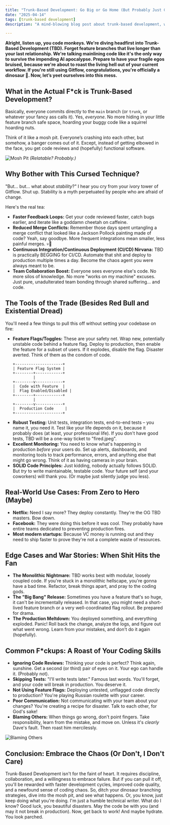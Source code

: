 ```yaml
---
title: "Trunk-Based Development: Go Big or Go Home (But Probably Just Go Home)"
date: "2025-04-14"
tags: [trunk-based development]
description: "A mind-blowing blog post about trunk-based development, written for chaotic Gen Z engineers. Brace yourselves."

---
```


**Alright, listen up, you code monkeys. We're diving headfirst into Trunk-Based Development (TBD). Forget feature branches that live longer than your last relationship. We're talking mainlining code like it's the only way to survive the impending AI apocalypse. Prepare to have your fragile egos bruised, because we're about to roast the living hell out of your current workflow. If you're still using Gitflow, congratulations, you're officially a dinosaur 🦖. Now, let’s yeet ourselves into this mess.**

## What in the Actual F*ck is Trunk-Based Development?

Basically, everyone commits directly to the `main` branch (or `trunk`, or whatever your fancy ass calls it). Yes, *everyone*. No more hiding in your little feature branch safe space, hoarding your buggy code like a squirrel hoarding nuts.

Think of it like a mosh pit. Everyone’s crashing into each other, but somehow, a banger comes out of it. Except, instead of getting elbowed in the face, you get code reviews and (hopefully) functional software.

![Mosh Pit](https://i.kym-cdn.com/photos/images/newsfeed/001/971/931/0aa.jpg)
*(Relatable? Probably.)*

## Why Bother with This Cursed Technique?

"But... but... what about *stability*?" I hear you cry from your ivory tower of Gitflow. Shut up. Stability is a myth perpetuated by people who are afraid of change.

Here's the real tea:

*   **Faster Feedback Loops:** Get your code reviewed faster, catch bugs earlier, and iterate like a goddamn cheetah on caffeine.
*   **Reduced Merge Conflicts:** Remember those days spent untangling a merge conflict that looked like a Jackson Pollock painting made of code? Yeah, say goodbye. More frequent integrations mean smaller, less painful merges. 💀🙏
*   **Continuous Integration/Continuous Deployment (CI/CD) Nirvana:** TBD is practically BEGGING for CI/CD. Automate that shit and deploy to production multiple times a day. Become the chaos agent you were always meant to be.
*   **Team Collaboration Boost:** Everyone sees everyone else's code. No more silos of knowledge. No more "works on my machine" excuses. Just pure, unadulterated team bonding through shared suffering... and code.

## The Tools of the Trade (Besides Red Bull and Existential Dread)

You'll need a few things to pull this off without setting your codebase on fire:

*   **Feature Flags/Toggles:** These are your safety net. Wrap new, potentially unstable code behind a feature flag. Deploy to production, then enable the feature for a subset of users. If it explodes, disable the flag. Disaster averted. Think of them as the condom of code.
    ```ascii
    +---------------------+
    | Feature Flag System |
    +--------+------------+
             |
    +--------v------------+
    |  Code with Feature  |
    |  Flag Enabled/Disabled |
    +--------+------------+
             |
    +--------v------------+
    |  Production Code     |
    +---------------------+
    ```
*   **Robust Testing:** Unit tests, integration tests, end-to-end tests – you name it, you need it. Test like your life depends on it, because it probably does (at least, your professional life). If you don't have good tests, TBD will be a one-way ticket to "fired.jpeg".
*   **Excellent Monitoring:** You need to know what's happening in production *before* your users do. Set up alerts, dashboards, and monitoring tools to track performance, errors, and anything else that might go wrong. Think of it as having cameras in your brain.
*   **SOLID Code Principles:** Just kidding, nobody actually follows SOLID. But *try* to write maintainable, testable code. Your future self (and your coworkers) will thank you. (Or maybe just silently judge you less).

## Real-World Use Cases: From Zero to Hero (Maybe)

*   **Netflix:** Need I say more? They deploy constantly. They're the OG TBD masters. Bow down.
*   **Facebook:** They were doing this before it was cool. They probably have entire teams dedicated to preventing production fires.
*   **Most modern startups:** Because VC money is running out and they need to ship faster to prove they're not a complete waste of resources.

## Edge Cases and War Stories: When Shit Hits the Fan

*   **The Monolithic Nightmare:** TBD works best with modular, loosely coupled code. If you're stuck in a monolithic hellscape, you're gonna have a bad time. Refactor, break things apart, and pray to the coding gods.
*   **The "Big Bang" Release:** Sometimes you have a feature that's so huge, it can't be incrementally released. In that case, you might need a short-lived feature branch or a very well-coordinated flag rollout. Be prepared for drama.
*   **The Production Meltdown:** You deployed something, and everything exploded. Panic! Roll back the change, analyze the logs, and figure out what went wrong. Learn from your mistakes, and don't do it again (hopefully).

## Common F\*ckups: A Roast of Your Coding Skills

*   **Ignoring Code Reviews:** Thinking your code is perfect? Think again, sunshine. Get a second (or third) pair of eyes on it. Your ego can handle it. (Probably not).
*   **Skipping Tests:** "I'll write tests later." Famous last words. You'll forget, and your code will break in production. You deserve it.
*   **Not Using Feature Flags:** Deploying untested, unflagged code directly to production? You're playing Russian roulette with your career.
*   **Poor Communication:** Not communicating with your team about your changes? You're creating a recipe for disaster. Talk to each other, for God's sake!
*   **Blaming Others:** When things go wrong, don't point fingers. Take responsibility, learn from the mistake, and move on. Unless it's *clearly* Dave's fault. Then roast him mercilessly.

![Blaming Others](https://imgflip.com/s/meme/Evil-Patrick.jpg)

## Conclusion: Embrace the Chaos (Or Don't, I Don't Care)

Trunk-Based Development isn't for the faint of heart. It requires discipline, collaboration, and a willingness to embrace failure. But if you can pull it off, you'll be rewarded with faster development cycles, improved code quality, and a newfound sense of coding chaos. So, ditch your dinosaur branching strategies, dive into the mosh pit, and see what happens. Or, you know, just keep doing what you're doing. I'm just a humble technical writer. What do I know? Good luck, you beautiful disasters. May the code be with you (and may it not break in production). Now, get back to work! And maybe hydrate. You look parched.
